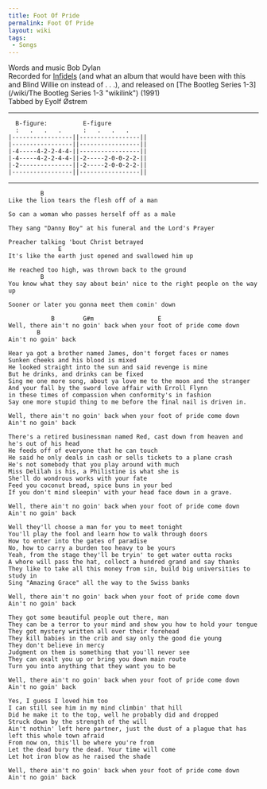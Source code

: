 ```yaml
---
title: Foot Of Pride
permalink: Foot Of Pride
layout: wiki
tags:
 - Songs
---
```


Words and music Bob Dylan  
Recorded for [Infidels](/wiki/Infidels "wikilink") (and what an album that
would have been with this and Blind Willie on instead of . . .), and
released on [The Bootleg Series 1-3](/wiki/The Bootleg Series 1-3 "wikilink")
(1991)  
Tabbed by Eyolf Østrem

* * * * *

      B-figure:          E-figure
      :   .   .   .      :   .   .   .
    |-----------------||-----------------||
    |-----------------||-----------------||
    |-4-----4-2-2-4-4-||-----------------||
    |-4-----4-2-2-4-4-||-2-----2-0-0-2-2-||
    |-2---------------||-2-----2-0-0-2-2-||
    |-----------------||-----------------||

* * * * *

             B
    Like the lion tears the flesh off of a man

    So can a woman who passes herself off as a male

    They sang "Danny Boy" at his funeral and the Lord's Prayer

    Preacher talking 'bout Christ betrayed
                  E
    It's like the earth just opened and swallowed him up

    He reached too high, was thrown back to the ground
             B
    You know what they say about bein' nice to the right people on the way up

    Sooner or later you gonna meet them comin' down

                B        G#m                  E
    Well, there ain't no goin' back when your foot of pride come down
            B
    Ain't no goin' back

    Hear ya got a brother named James, don't forget faces or names
    Sunken cheeks and his blood is mixed
    He looked straight into the sun and said revenge is mine
    But he drinks, and drinks can be fixed
    Sing me one more song, about ya love me to the moon and the stranger
    And your fall by the sword love affair with Erroll Flynn
    in these times of compassion when conformity's in fashion
    Say one more stupid thing to me before the final nail is driven in.

    Well, there ain't no goin' back when your foot of pride come down
    Ain't no goin' back

    There's a retired businessman named Red, cast down from heaven and he's out of his head
    He feeds off of everyone that he can touch
    He said he only deals in cash or sells tickets to a plane crash
    He's not somebody that you play around with much
    Miss Delilah is his, a Philistine is what she is
    She'll do wondrous works with your fate
    Feed you coconut bread, spice buns in your bed
    If you don't mind sleepin' with your head face down in a grave.

    Well, there ain't no goin' back when your foot of pride come down
    Ain't no goin' back

    Well they'll choose a man for you to meet tonight
    You'll play the fool and learn how to walk through doors
    How to enter into the gates of paradise
    No, how to carry a burden too heavy to be yours
    Yeah, from the stage they'll be tryin' to get water outta rocks
    A whore will pass the hat, collect a hundred grand and say thanks
    They like to take all this money from sin, build big universities to study in
    Sing "Amazing Grace" all the way to the Swiss banks

    Well, there ain't no goin' back when your foot of pride come down
    Ain't no goin' back

    They got some beautiful people out there, man
    They can be a terror to your mind and show you how to hold your tongue
    They got mystery written all over their forehead
    They kill babies in the crib and say only the good die young
    They don't believe in mercy
    Judgment on them is something that you'll never see
    They can exalt you up or bring you down main route
    Turn you into anything that they want you to be

    Well, there ain't no goin' back when your foot of pride come down
    Ain't no goin' back

    Yes, I guess I loved him too
    I can still see him in my mind climbin' that hill
    Did he make it to the top, well he probably did and dropped
    Struck down by the strength of the will
    Ain't nothin' left here partner, just the dust of a plague that has left this whole town afraid
    From now on, this'll be where you're from
    Let the dead bury the dead. Your time will come
    Let hot iron blow as he raised the shade

    Well, there ain't no goin' back when your foot of pride come down
    Ain't no goin' back
